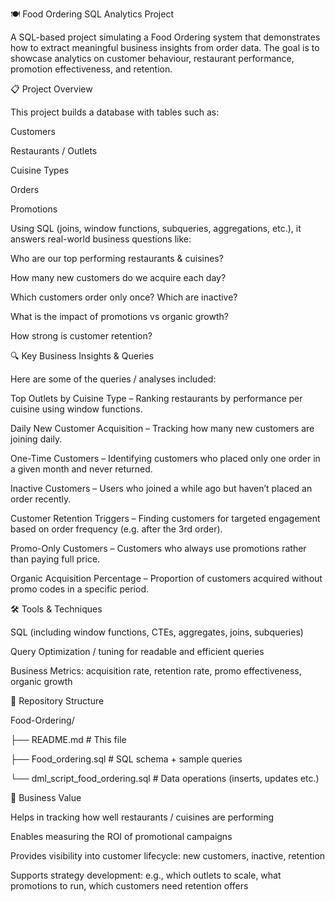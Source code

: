 🍽️ Food Ordering SQL Analytics Project

A SQL-based project simulating a Food Ordering system that demonstrates how to extract meaningful business insights from order data. The goal is to showcase analytics on customer behaviour, restaurant performance, promotion effectiveness, and retention.

📋 Project Overview

This project builds a database with tables such as:

Customers

Restaurants / Outlets

Cuisine Types

Orders

Promotions

Using SQL (joins, window functions, subqueries, aggregations, etc.), it answers real-world business questions like:

Who are our top performing restaurants & cuisines?

How many new customers do we acquire each day?

Which customers order only once? Which are inactive?

What is the impact of promotions vs organic growth?

How strong is customer retention?

🔍 Key Business Insights & Queries

Here are some of the queries / analyses included:

Top Outlets by Cuisine Type – Ranking restaurants by performance per cuisine using window functions.

Daily New Customer Acquisition – Tracking how many new customers are joining daily.

One-Time Customers – Identifying customers who placed only one order in a given month and never returned.

Inactive Customers – Users who joined a while ago but haven’t placed an order recently.

Customer Retention Triggers – Finding customers for targeted engagement based on order frequency (e.g. after the 3rd order).

Promo-Only Customers – Customers who always use promotions rather than paying full price.

Organic Acquisition Percentage – Proportion of customers acquired without promo codes in a specific period.

🛠 Tools & Techniques

SQL (including window functions, CTEs, aggregates, joins, subqueries)

Query Optimization / tuning for readable and efficient queries

Business Metrics: acquisition rate, retention rate, promo effectiveness, organic growth

📂 Repository Structure

Food-Ordering/

├── README.md                             # This file

├── Food_ordering.sql                     # SQL schema + sample queries

└── dml_script_food_ordering.sql          # Data operations (inserts, updates etc.)

🎯 Business Value

Helps in tracking how well restaurants / cuisines are performing

Enables measuring the ROI of promotional campaigns

Provides visibility into customer lifecycle: new customers, inactive, retention

Supports strategy development: e.g., which outlets to scale, what promotions to run, which customers need retention offers
